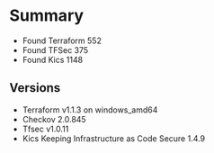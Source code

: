 # Summary

- Found Terraform 552
- Found TFSec 375
- Found Kics 1148

## Versions

- Terraform v1.1.3 on windows_amd64
- Checkov 2.0.845
- Tfsec v1.0.11
- Kics Keeping Infrastructure as Code Secure 1.4.9
